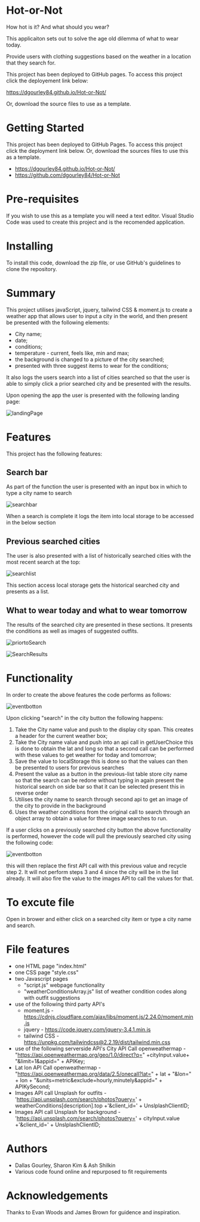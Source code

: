 # Hot-or-Not
How hot is it? And what should you wear?

This applicaiton sets out to solve the age old dilemma of what to wear today.

Provide users with clothing suggestions based on the weather in a location that they search for.

This project has been deployed to GitHub pages. To access this project click the deployement link below:

https://dgourley84.github.io/Hot-or-Not/

Or, download the source files to use as a template.

# Getting Started
This project has been deployed to GitHub Pages. To access this project click the deployment link below. Or, download the sources files to use this as a template.
- https://dgourley84.github.io/Hot-or-Not/
- https://github.com/dgourley84/Hot-or-Not

# Pre-requisites
If you wish to use this as a template you will need a text editor. Visual Studio Code was used to create this project and is the recomended application.

# Installing
To install this code, download the zip file, or use GitHub's guidelines to clone the repository.

# Summary

This project utilises javaScript, jquery, tailwind CSS & moment.js to create a weather app that allows user to input a city in the world, and then present be presented with the following elements:

- City name;
- date;
- conditions;
- temperature - current, feels like, min and max;
- the background is changed to a picture of the city searched;
- presented with three suggest items to wear for the conditions;

It also logs the users search into a list of cities searched so that the user is able to simply click a prior searched city and be presented with the results.

Upon opening the app the user is presented with the following landing page:

![landingPage](./assets/images/Landing_Page.png)

# Features

This project has the following features:

## Search bar

As part of the function the user is presented with an input box in which to type a city name to search

![searchbar](./assets/images/SearchBar.png)

When a search is complete it logs the item into local storage to be accessed in the below section

##  Previous searched cities

The user is also presented with a list of historically searched cities with the most recent search at the top:

![searchlist](./assets/images/PreviousCities.png)

This section access local storage gets the historical searched city and presents as a list.

##  What to wear today and what to wear tomorrow

The results of the searched city are presented in these sections. It presents the conditions as well as images of suggested outfits.

![priortoSearch](./assets/images/WhatToWearPriorToSearch.png)

![SearchResults](./assets/images/WhatToWearAfterSearch.png)

# Functionality

In order to create the above features the code performs as follows:

![eventbotton](./assets/images/RunCode.png)

Upon clicking "search" in the city button the following happens:

1. Take the City name value and push to the display city span. This creates a header for the current weather box;
2. Take the City name value and push into an api call in getUserChoice this is done to obtain the lat and long so that a second call can be performed with these values to get weather for today and tomorrow;
3. Save the value to localStorage this is done so that the values can then be presented to users for previous searches
4. Present the value as a button in the previous-list table store city name so that the search can be redone without typing in again present the historical search on side bar so that it can be selected present this in reverse order
5. Utilises the city name to search through second api to get an image of the city to provide in the background
6. Uses the weather conditions from the original call to search through an object array to obtain a value for three image searches to run.

If a user clicks on a previously searched city button the above functionality is performed, however the code will pull the previously searched city using the following code:

![eventbotton](./assets/images/PreviousCitiesCode.png)

this will then replace the first API call with this previous value and recycle step 2. It will not perform steps 3 and 4 since the city will be in the list already. It will also fire the value to the images API to call the values for that.

# To excute file
Open in brower and either click on a searched city item or type a city name and search.

# File features

- one HTML page "index.html"
- one CSS page "style.css"
- two Javascript pages 
    - "script.js" webpage functionality
    - "weatherConditionsArray.js" list of weather condition codes along with outfit suggestions
- use of the following third party API's
    - moment.js - https://cdnjs.cloudflare.com/ajax/libs/moment.js/2.24.0/moment.min.js
    - jquery - https://code.jquery.com/jquery-3.4.1.min.js
    - tailwind CSS - https://unpkg.com/tailwindcss@2.2.19/dist/tailwind.min.css 
- use of the following serverside API's
City API Call openweathermap - "https://api.openweathermap.org/geo/1.0/direct?q=" +cityInput.value+ "&limit=1&appid=" + APIKey;
- Lat lon API Call openweathermap - "https://api.openweathermap.org/data/2.5/onecall?lat=" + lat + "&lon=" + lon + "&units=metric&exclude=hourly,minutely&appid=" + APIKySecond;
- Images API call Unsplash for outfits - 'https://api.unsplash.com/search/photos?query=' + weatherConditions[description].top +'&client_id=' + UnslplashClientID;
- Images API call Unsplash for background - 'https://api.unsplash.com/search/photos?query=' + cityInput.value +'&client_id=' + UnslplashClientID;

# Authors
- Dallas Gourley, Sharon Kim & Ash Shilkin
- Various code found online and repurposed to fit requirements

# Acknowledgements
Thanks to Evan Woods and James Brown for guidence and inspiration.